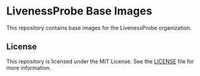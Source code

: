 # LivenessProbe Base Images

This repository contains base images for the LivenessProbe organization.

## License

This repository is licensed under the MIT License. See the [LICENSE](https://github.com/livenessprobe/containers/blob/main/LICENSE) file for more information.
